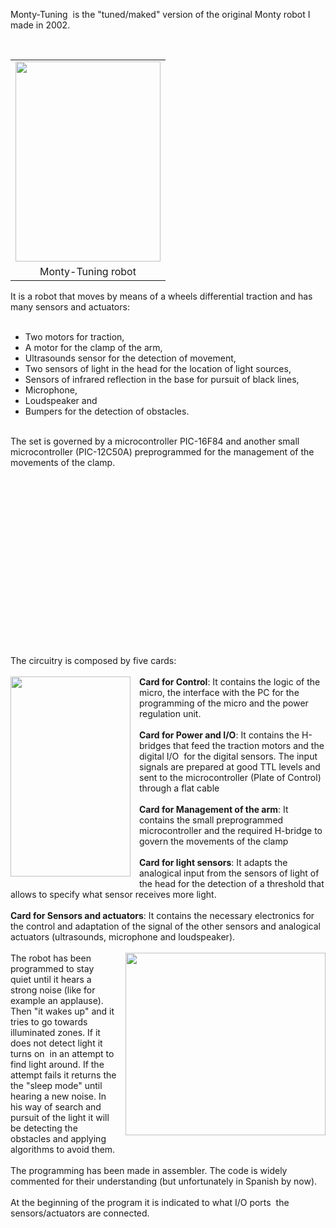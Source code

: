 Monty-Tuning &nbsp;is the "tuned/maked" version of the original Monty robot I made in 2002.<br />
<br />
<table cellpadding="0" cellspacing="0" class="tr-caption-container" style="float: right; text-align: right;"><tbody>
<tr><td style="text-align: center;"><a href="http://1.bp.blogspot.com/-ZPzoRPkNqI0/Uu4v1zP4fSI/AAAAAAAAJhc/sIJxSrqB9UY/s1600/montun1.jpg" style="clear: right; margin-bottom: 1em; margin-left: auto; margin-right: auto;"><img border="0" height="320" src="http://1.bp.blogspot.com/-ZPzoRPkNqI0/Uu4v1zP4fSI/AAAAAAAAJhc/sIJxSrqB9UY/s1600/montun1.jpg" width="232" /></a></td></tr>
<tr><td class="tr-caption" style="text-align: center;">Monty-Tuning robot</td></tr>
</tbody></table>
It is a robot that moves by means of a wheels differential traction and has many sensors and actuators:<br />
<br />
<ul>
<li>Two motors for traction,</li>
<li>A motor for the clamp of the arm,</li>
<li>Ultrasounds sensor for the detection of movement,</li>
<li>Two sensors of light in the head for the location of light sources,</li>
<li>Sensors of infrared reflection in the base for pursuit of black lines,</li>
<li>Microphone,&nbsp;</li>
<li>Loudspeaker and&nbsp;</li>
<li>Bumpers for the detection of obstacles.</li>
</ul>
<br />
The set is governed by a microcontroller PIC-16F84 and another small microcontroller (PIC-12C50A) preprogrammed for the management of the movements of the clamp.<br />
<br />
<div class="separator" style="clear: both; text-align: center;">
<object class="BLOGGER-youtube-video" classid="clsid:D27CDB6E-AE6D-11cf-96B8-444553540000" codebase="http://download.macromedia.com/pub/shockwave/cabs/flash/swflash.cab#version=6,0,40,0" data-thumbnail-src="https://ytimg.googleusercontent.com/vi/sxKUdWXSZJE/0.jpg" height="266" width="320"><param name="movie" value="https://www.youtube.com/v/sxKUdWXSZJE?version=3&amp;f=user_uploads&amp;c=google-webdrive-0&amp;app=youtube_gdata" /><param name="bgcolor" value="#FFFFFF" /><param name="allowFullScreen" value="true" /><embed allowfullscreen="true" height="266" src="https://www.youtube.com/v/sxKUdWXSZJE?version=3&amp;f=user_uploads&amp;c=google-webdrive-0&amp;app=youtube_gdata" type="application/x-shockwave-flash" width="320"></embed></object></div>
<br />
The circuitry is composed by five cards:<br />
<br />
<div class="separator" style="clear: both; text-align: center;">
<a href="http://4.bp.blogspot.com/-JHiVnIE2kVY/Uu4xOeQlnII/AAAAAAAAJho/dMPzyKwn3UU/s1600/montun2.jpg" style="clear: left; float: left; margin-bottom: 1em; margin-right: 1em;"><img border="0" height="320" src="http://4.bp.blogspot.com/-JHiVnIE2kVY/Uu4xOeQlnII/AAAAAAAAJho/dMPzyKwn3UU/s1600/montun2.jpg" width="192" /></a></div>
<b>Card for Control</b>: It contains the logic of the micro, the interface with the PC for the programming of the micro and the power regulation unit.<br />
<br />
<b>Card for Power and I/O</b>: It contains the H-bridges that feed the traction motors and the digital I/O &nbsp;for the digital sensors. The input signals are prepared at good TTL levels and sent to the microcontroller (Plate of Control) through a flat cable<br />
<br />
<b>Card for Management of the arm</b>: It contains the small preprogrammed microcontroller and the required H-bridge to govern the movements of the clamp<br />
<br />
<b>Card for light sensors</b>: It adapts the analogical input from the sensors of light of the head for the detection of a threshold that allows to specify what sensor receives more light.<br />
<br />
<b>Card for Sensors and actuators</b>: It contains the necessary electronics for the control and adaptation of the signal of the other sensors and analogical actuators (ultrasounds, microphone and loudspeaker).<br />
<br />
<div class="separator" style="clear: both; text-align: center;">
<a href="http://3.bp.blogspot.com/-29u2c13Bk58/Uu4xUucQ_VI/AAAAAAAAJhw/N8k9WiMGFMk/s1600/montun3.jpg" style="clear: right; float: right; margin-bottom: 1em; margin-left: 1em;"><img border="0" height="292" src="http://3.bp.blogspot.com/-29u2c13Bk58/Uu4xUucQ_VI/AAAAAAAAJhw/N8k9WiMGFMk/s1600/montun3.jpg" width="320" /></a></div>
The robot has been programmed to stay quiet until it hears a strong noise (like for example an applause). Then "it wakes up" and it tries to go towards illuminated zones. If it does not detect light it turns on &nbsp;in an attempt to find light around. If the attempt fails it returns the the "sleep mode" until hearing a new noise. In his way of search and pursuit of the light it will be detecting the obstacles and applying algorithms to avoid them.<br />
<br />
The programming has been made in assembler. The code is widely commented for their understanding (but unfortunately in Spanish by now).<br />
<br />
At the beginning of the program it is indicated to what I/O ports &nbsp;the sensors/actuators are connected.<br />
<br />
